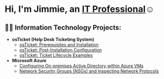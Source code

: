 <h1>Hi, I'm Jimmie, an <a href="https://www.linkedin.com/in/jimmie-hardy-614761309/">IT Professional</a>☺</h1>

<h2>👨‍💻 Information Technology Projects:</h2>

- <b>osTicket (Help Desk Ticketing System)</b>
  - [osTicket: Prerequisites and Installation](https://github.com/jimmiehardy/osticket-prereqs)
  - [osTicket: Post-Installation Configuration](https://github.com/jimmiehardy/post-install-config)
  - [osTicket: Ticket Lifecycle Examples](https://github.com/jimmiehardy/ticket-lifecycle)
- <b>Microsoft Azure</b>
  - [Configuring On-premises Active Directory within Azure VMs](https://github.com/jimmiehardy/configure-ad)
  - [Network Security Groups (NSGs) and Inspecting Network Protocols](https://github.com/jimmiehardy/azure-network-protocols)


[linkedin]: https://www.linkedin.com/in/jimmie-hardy-614761309/
